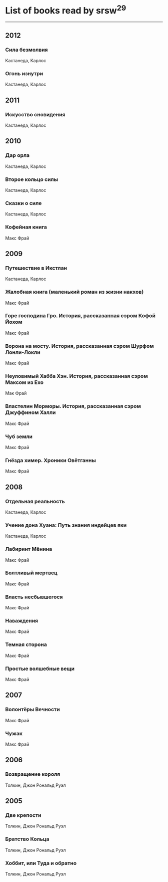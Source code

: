 # List of books read by srsw<sup>29</sup>
---

## 2012

### Сила безмолвия
Кастанеда, Карлос


### Огонь изнутри
Кастанеда, Карлос



## 2011

### Искусство сновидения
Кастанеда, Карлос



## 2010

### Дар орла
Кастанеда, Карлос


### Второе кольцо силы
Кастанеда, Карлос


### Сказки о силе
Кастанеда, Карлос


### Кофейная книга
Макс Фрай



## 2009

### Путешествие в Икстлан
Кастанеда, Карлос


### Жалобная книга (маленький роман из жизни накхов)
Макс Фрай


### Горе господина Гро. История, рассказанная сэром Кофой Йохом
Макс Фрай


### Ворона на мосту. История, рассказанная сэром Шурфом Лонли-Локли
Макс Фрай


### Неуловимый Хабба Хэн. История, рассказанная сэром Максом из Ехо
Мак Фрай


### Властелин Морморы. История, рассказанная сэром Джуффином Халли
Макс Фрай


### Чуб земли
Макс Фрай


### Гнёзда химер. Хроники Овётганны
Макс Фрай



## 2008

### Отдельная реальность
Кастанеда, Карлос


### Учение дона Хуана: Путь знания индейцев яки
Кастанеда, Карлос


### Лабиринт Мёнина
Макс Фрай


### Болтливый мертвец
Макс Фрай


### Власть несбывшегося
Макс Фрай


### Наваждения
Макс Фрай


### Темная сторона
Макс Фрай


### Простые волшебные вещи
Макс Фрай



## 2007

### Волонтёры Вечности
Макс Фрай


### Чужак
Макс Фрай



## 2006

### Возвращение короля
Толкин, Джон Рональд Руэл



## 2005

### Две крепости
Толкин, Джон Рональд Руэл


### Братство Кольца
Толкин, Джон Рональд Руэл


### Хоббит, или Туда и обратно
Толкин, Джон Рональд Руэл



